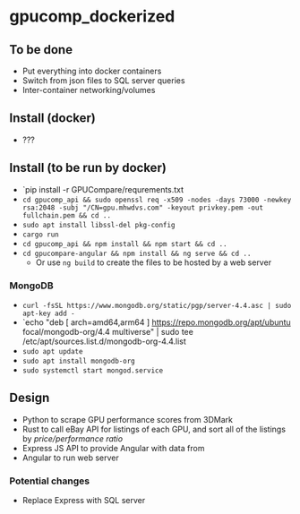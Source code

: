 # gpucomp_dockerized

## To be done

- Put everything into docker containers
- Switch from json files to SQL server queries
- Inter-container networking/volumes

## Install (docker)

- ???

## Install (to be run by docker)

- `pip install -r GPUCompare/requrements.txt
- `cd gpucomp_api && sudo openssl req -x509 -nodes -days 73000 -newkey rsa:2048 -subj "/CN=gpu.mhwdvs.com" -keyout privkey.pem -out fullchain.pem && cd ..`
- `sudo apt install libssl-del pkg-config`
- `cargo run`
- `cd gpucomp_api && npm install && npm start && cd ..`
- `cd gpucompare-angular && npm install && ng serve && cd ..`
	- Or use `ng build` to create the files to be hosted by a web server


### MongoDB

- `curl -fsSL https://www.mongodb.org/static/pgp/server-4.4.asc | sudo apt-key add -`
- `echo "deb [ arch=amd64,arm64 ] https://repo.mongodb.org/apt/ubuntu focal/mongodb-org/4.4 multiverse" | sudo tee /etc/apt/sources.list.d/mongodb-org-4.4.list
- `sudo apt update`
- `sudo apt install mongodb-org`
- `sudo systemctl start mongod.service`


## Design

- Python to scrape GPU performance scores from 3DMark
- Rust to call eBay API for listings of each GPU, and sort all of the listings by *price/performance ratio*
- Express JS API to provide Angular with data from 
- Angular to run web server

### Potential changes

- Replace Express with SQL server
